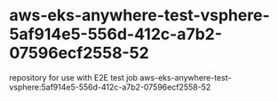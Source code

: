 # aws-eks-anywhere-test-vsphere-5af914e5-556d-412c-a7b2-07596ecf2558-52
repository for use with E2E test job aws-eks-anywhere-test-vsphere:5af914e5-556d-412c-a7b2-07596ecf2558-52

